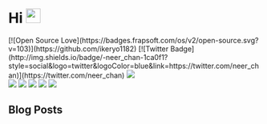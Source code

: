 # Hi <img src="https://github.com/TheDudeThatCode/TheDudeThatCode/blob/master/Assets/Hi.gif" width="29px"> 

<div align="centre">
[![Open Source Love](https://badges.frapsoft.com/os/v2/open-source.svg?v=103)](https://github.com/ikeryo1182) [![Twitter Badge](http://img.shields.io/badge/-neer_chan-1ca0f1?style=social&logo=twitter&logoColor=blue&link=https://twitter.com/neer_chan)](https://twitter.com/neer_chan) <a href="https://blog.ikeryo1182.com"><img src="https://img.shields.io/badge/-blog.ikeryo1182.com-black?logo=bloglovin" /></a>
</div
>
<img src="https://img.shields.io/badge/-JavaScript-white?logo=javascript"/>
<img src="https://img.shields.io/badge/-TypeScript-white?logo=typescript"/>
<img src="https://img.shields.io/badge/-React.js-white?logo=react"/>
<img src="https://img.shields.io/badge/-Next.js-black?logo=next.js"/>
<img src="https://img.shields.io/badge/-VisualStudioCode-blue?logo=visualstudiocode"/>

<!--
**ikeryo1182/ikeryo1182** is a ✨ _special_ ✨ repository because its `README.md` (this file) appears on your GitHub profile.

Here are some ideas to get you started:

- 🔭 I’m currently working on ...
- 🌱 I’m currently learning ...
- 👯 I’m looking to collaborate on ...
- 🤔 I’m looking for help with ...
- 💬 Ask me about ...
- 📫 How to reach me: ...
- 😄 Pronouns: ...
- ⚡ Fun fact: ...
-->

## Blog Posts
<!-- BLOGPOSTS:START -->
<!-- BLOGPOSTS:END -->